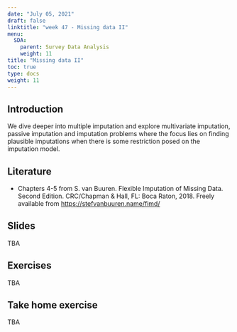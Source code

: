 ```yaml
---
date: "July 05, 2021"
draft: false
linktitle: "week 47 - Missing data II"
menu:
  SDA:
    parent: Survey Data Analysis
    weight: 11
title: "Missing data II"
toc: true
type: docs
weight: 11
---
```


## Introduction

We dive deeper into multiple imputation and explore multivariate imputation, passive imputation and imputation problems where the focus lies on finding plausible imputations when there is some restriction posed on the imputation model.

## Literature

- Chapters 4-5 from S. van Buuren. Flexible Imputation of Missing Data. Second Edition. CRC/Chapman & Hall, FL: Boca Raton, 2018. Freely available from https://stefvanbuuren.name/fimd/

## Slides

TBA

## Exercises

TBA

## Take home exercise

TBA



